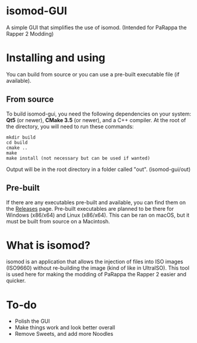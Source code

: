 # isomod-GUI
A simple GUI that simplifies the use of isomod. (Intended for PaRappa the Rapper 2 Modding)

# Installing and using
You can build from source or you can use a pre-built executable file (if available).

## From source
To build isomod-gui, you need the following dependencies on your system: **Qt5** (or newer), **CMake 3.5** (or newer), and a C++ compiler. At the root of the directory, you will need to run these commands:

    mkdir build
    cd build
    cmake ..
    make
    make install (not necessary but can be used if wanted)

Output will be in the root directory in a folder called "out". (isomod-gui/out)

## Pre-built
If there are any executables pre-built and available, you can find them on the [Releases](https://github.com/CryptoCANINE/isomod-gui/releases) page. Pre-built executables are planned to be there for Windows (x86/x64) and Linux (x86/x64). This can be ran on macOS, but it must be built from source on a Macintosh.

# What is isomod?
isomod is an application that allows the injection of files into ISO images (ISO9660) without re-building the image (kind of like in UltraISO). This tool is used here for making the modding of PaRappa the Rapper 2 easier and quicker.

# To-do
- Polish the GUI
- Make things work and look better overall
- Remove Sweets, and add more Noodles
